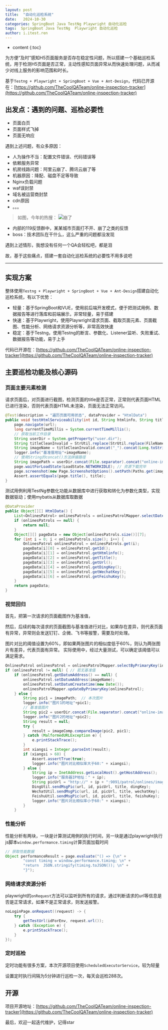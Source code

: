 ```yaml
---
layout: post
title:  "自动化巡检系统"
date:   2024-10-30
categories: SpringBoot Java TestNg Playwright 自动化巡检
tags:  SpringBoot Java TestNg  Playwright 自动化巡检
author: i.itest.ren
---
```


* content
{:toc}

为方便“及时”感知H5页面服务是否存在稳定性问题，所以搭建一个基础巡检系统，用于检测H5页面是否正常，主动性感知页面异常从而快速处理问题，从而减少对线上服务的影响范围和时长。

基于`Testng + Playwright + SpringBoot + Vue + Ant-Design`，代码已开源在：[https://github.com/TheCoolQATeam/online-inspection-tracker](https://github.com/TheCoolQATeam/online-inspection-tracker)






## 出发点：遇到的问题、巡检必要性
- 页面白页
- 页面样式飞掉
- 页面无响应

遇到上述问题，有众多原因：
- 人为操作不当：配置文件错误、代码错误等
- 依赖服务异常
- 机房线路问题：阿里云崩了、腾讯云崩了等
- 机器原因：降配、磁盘不足等导致
- Nginx负载问题
- waf误封禁
- 域名被运营商封禁
- cdn原因
- 。。。

> 如图，今年的热搜：
![崩了](https://img.1024996.xyz/output.png)


- 内部的119反馈群中，某某城市页面打不开、崩了之类的反馈
- boss：技术团队在干什么，这么严重的问题都没发现

遇到上述情形，我想没有任何一个QA会轻松吧，都是泪

故，基于这些痛点，搭建一套自动化巡检系统的必要性不用多说吧

---

## 实现方案
整体使用`Testng + Playwright + SpringBoot + Vue + Ant-Design`搭建自动化巡检系统，有以下优势：
- 轻量：基于SpringBoot和VUE，使用前后端开发模式，便于把测试用例、数据报告等进行落库和前端展示，非常轻量，易于搭建
- 快速：基于Playwright，使用Playwright请求页面、截取页面元素、页面截图、性能分析、网络请求资源分析等，非常高效快速
- 稳定：基于Testng，使用Testng的断言、参数化、Listener监听、失败重试、数据报告等功能，易于上手

代码已开源在：[https://github.com/TheCoolQATeam/online-inspection-tracker](https://github.com/TheCoolQATeam/online-inspection-tracker)

## 主要巡检功能及核心源码

### 页面主要元素检测
请求页面后，对页面进行截图，检测页面的title是否正常，正常则代表页面HTML已进行渲染，否则代表页面HTML未渲染，页面无法正常访问。

```java
@Test(description = "遍历页面可用状态", dataProvider = "HtmlData")
public void testHtmlServiceability(int id, String htmlinfo, String title, String url, String dingKey, String wechatKey, String feishuKey) throws FileNotFoundException, UnknownHostException {
    page.navigate(url);
    long currentTimeMillis = System.currentTimeMillis();
    // 获取当前工作目录
    String userDir = System.getProperty("user.dir");
    String titleCleanInvalid = StrUtil.replace(StrUtil.replace(FileNameUtil.cleanInvalid(title), " ", "_"), "\t", "");
    String imageName = titleCleanInvalid.concat("_").concat(Long.toString(currentTimeMillis));
    logger.info("基准值地址"+imageName);
    // 使用String的concat()方法拼接路径
    String imagePath = userDir.concat(File.separator).concat("online-images").concat(File.separator).concat(imageName).concat(".png");
    page.waitForLoadState(LoadState.NETWORKIDLE); // 资源下载完毕
    page.screenshot(new Page.ScreenshotOptions().setPath(Paths.get(imagePath)));
    Assert.assertEquals(page.title(), title);
}
```

测试用例利用TestNg参数化功能从数据库中进行获取和转化为参数化类型，实现数据驱动；使用mybatis从数据库取数据
```java
@DataProvider
public Object[][] HtmlData() {
    List<OnlinesPatrol> onlinesPatrols = onlinesPatrolMapper.selectDate();
    if (onlinesPatrols == null) {
        return null;
    }
    Object[][] pageData = new Object[onlinesPatrols.size()][7];
    for (int i = 0; i < onlinesPatrols.size(); i++) {
        OnlinesPatrol onlinesPatrol = onlinesPatrols.get(i);
        pageData[i][0] = onlinesPatrol.getId();
        pageData[i][1] = onlinesPatrol.getHtmlinfo();
        pageData[i][2] = onlinesPatrol.getTitle();
        pageData[i][3] = onlinesPatrol.getUrl();
        pageData[i][4] = onlinesPatrol.getDingKey();
        pageData[i][5] = onlinesPatrol.getWechatKey();
        pageData[i][6] = onlinesPatrol.getFeishuKey();
    }
    return pageData;
}
```

### 视觉回归

首先，把第一次请求的页面截图作为基准值，

然后，后续的每次请求的页面截图与基准值进行对比，如果存在差异，则代表页面有异常，异常则会发送钉钉、企微、飞书等报警，需要及时处理。

图片对比的阈值设置为60%，即如果两张图片的相似度低于60%，则认为两张图片有差异，代表页面有异常。
实际使用中，经过大量测试，可以确定该阈值可以满足需求。

```java
OnlinesPatrol onlinesPatrol = onlinesPatrolMapper.selectByPrimaryKey(id);
if (onlinesPatrol != null) { // 若无基准值
    if (onlinesPatrol.getDatumAddress() == null) {
        onlinesPatrol.setDatumAddress(imageName);
        onlinesPatrol.setDatumCreatetime(new Date());
        onlinesPatrolMapper.updateByPrimaryKey(onlinesPatrol);
    } else {
        String pic1 = imagePath;  // 本次图片
        logger.info("图片1的地址"+pic1);
        // 基准值图片
        String pic2 = userDir.concat(File.separator).concat("online-images").concat(File.separator).concat(onlinesPatrol.getDatumAddress()).concat(".png");//线上运行获取图片地址
        logger.info("图片2的地址"+pic2);
        String result = null;
        try {
            result = imageComp.compareImage(pic2, pic1);
        } catch (MalformedURLException e) {
            e.printStackTrace();
        }
        int xiangsi = Integer.parseInt(result);
        if (xiangsi > 60) {
            Assert.assertTrue(true);
            logger.info("图片对比相似率大于60:" + xiangsi);
        } else {
            String ip = InetAddress.getLocalHost().getHostAddress();
            logger.info("服务器IP地址：" + ip);
            String picUrl = "http://" + ip + ":9091/patrol/onlines/images?imageName=" + imageName;
            DingUtil.sendMsgPic(url, id, picUrl, title, dingKey);
            WechatUtil.sendMsgPic(url, id, picUrl, title, wechatKey);
            FeishuUtil.sendMsgPic(url, id, picUrl, title, feishuKey);
            logger.info("图片对比相似率小于60:" + xiangsi);
        }
    }
```

### 性能分析
性能分析有两块，一块是计算测试用例的执行时间，另一块是通过playwright执行js脚本`window.performance.timing`计算页面加载时间

```java
// 获取性能数据
Object performanceResult = page.evaluate("() => {\n" +
        "const timing = window.performance.timing; \n" +
        "return  JSON.stringify(timing.toJSON()); \n" +
        "}");
```

### 网络请求资源分析
playwright的`onRequest`方法可以监听到所有的请求，通过判断请求的url等信息是否是正常请求，如果不是正常请求，则发送报警。
```java
noLoginPage.onRequest((request) -> {
    try {
        getTestUrl(idForEnv, request.url());
    } catch (Exception e) {
        e.printStackTrace();
    }
});
```

### 定时巡检
定时功能有很多方案，本次开源项目使用`ScheduledExecutorService`，较为轻量

设置定时执行间隔为5分钟进行巡检一次，每天会巡检288次。

## 开源
项目开源地址：[https://github.com/TheCoolQATeam/online-inspection-tracker](https://github.com/TheCoolQATeam/online-inspection-tracker)

最后，欢迎一起迭代维护，记得star